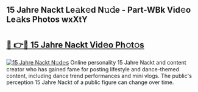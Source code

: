 ## 15 Jahre Nackt Le𝚊k𝚎d N𝚞𝚍e - Part-WBk Vid𝚎o Le𝚊ks Photos wxXtY

# <h2><a href="http://fb6070h.evod.top/?m=15+Jahre+Nackt">🔗 👉🔴 15 Jahre Nackt Vid𝚎o Ph𝚘t𝚘s</a></h2>

[![15 Jahre Nackt N𝚞d𝚎s](https://i.imgur.com/8V9OHl7.gif)](http://fb6070h.evod.top/?m=15+Jahre+Nackt)
Online personality 15 Jahre Nackt and content creator who has gained fame for posting lifestyle and dance-themed content, including dance trend performances and mini vlogs. The public's perception 15 Jahre Nackt of a public figure can change over time. 
